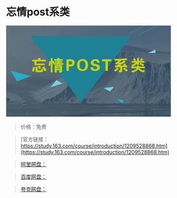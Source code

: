 # 忘情post系类

![img](../../../assets/study163/free/93149fcd59d3459ca81811aaa269e430.jpg)

> 价格：免费

> [官方链接：https://study.163.com/course/introduction/1209528868.htm](https://study.163.com/course/introduction/1209528868.htm)

> [阿里网盘：]()

> [百度网盘：]()

> [夸克网盘：]()
